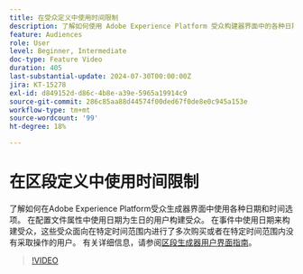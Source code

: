 ```yaml
---
title: 在受众定义中使用时间限制
description: 了解如何使用 Adobe Experience Platform 受众构建器界面中的各种日期和时间选项。
feature: Audiences
role: User
level: Beginner, Intermediate
doc-type: Feature Video
duration: 405
last-substantial-update: 2024-07-30T00:00:00Z
jira: KT-15278
exl-id: d849152d-d86c-4b8e-a39e-5965a19914c9
source-git-commit: 286c85aa88d44574f00ded67f0de8e0c945a153e
workflow-type: tm+mt
source-wordcount: '99'
ht-degree: 18%

---
```


# 在区段定义中使用时间限制

了解如何在Adobe Experience Platform受众生成器界面中使用各种日期和时间选项。 在配置文件属性中使用日期为生日的用户构建受众。 在事件中使用日期来构建受众，这些受众面向在特定时间范围内进行了多次购买或者在特定时间范围内没有采取操作的用户。 有关详细信息，请参阅[区段生成器用户界面指南](https://experienceleague.adobe.com/en/docs/experience-platform/segmentation/ui/segment-builder)。

>[!VIDEO](https://video.tv.adobe.com/v/3432259/?learn=on&enablevpops)
